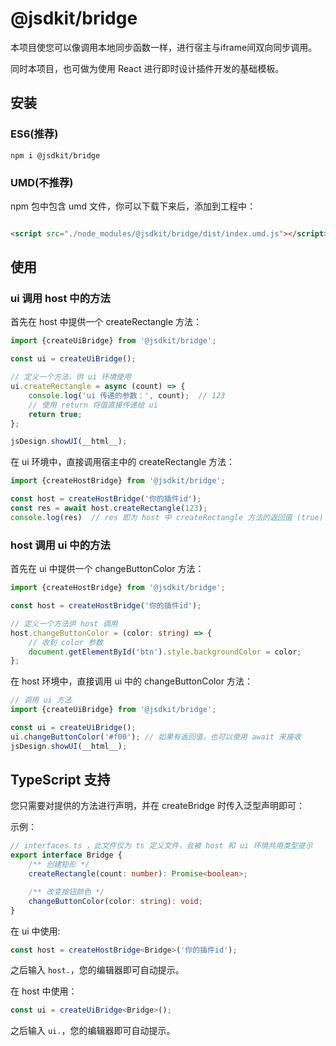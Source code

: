 # @jsdkit/bridge

本项目使您可以像调用本地同步函数一样，进行宿主与iframe间双向同步调用。

同时本项目，也可做为使用 React 进行即时设计插件开发的基础模板。

## 安装

### ES6(推荐)

```shell
npm i @jsdkit/bridge
```

### UMD(不推荐)

npm 包中包含 umd 文件，你可以下载下来后，添加到工程中：

```html

<script src="./node_modules/@jsdkit/bridge/dist/index.umd.js"></script>
```

## 使用

### ui 调用 host 中的方法

首先在 host 中提供一个 createRectangle 方法：

```typescript
import {createUiBridge} from '@jsdkit/bridge';

const ui = createUiBridge();

// 定义一个方法，供 ui 环境使用
ui.createRectangle = async (count) => {
    console.log('ui 传递的参数：', count);  // 123
    // 使用 return 将值直接传递给 ui
    return true;
};

jsDesign.showUI(__html__);
```

在 ui 环境中，直接调用宿主中的 createRectangle 方法：

```typescript
import {createHostBridge} from '@jsdkit/bridge';

const host = createHostBridge('你的插件id');
const res = await host.createRectangle(123);
console.log(res)  // res 即为 host 中 createRectangle 方法的返回值 (true)
```

### host 调用 ui 中的方法

首先在 ui 中提供一个 changeButtonColor 方法：

```typescript
import {createHostBridge} from '@jsdkit/bridge';

const host = createHostBridge('你的插件id');

// 定义一个方法供 host 调用
host.changeButtonColor = (color: string) => {
    // 收到 color 参数
    document.getElementById('btn').style.backgroundColor = color;
};
```

在 host 环境中，直接调用 ui 中的 changeButtonColor 方法：

```typescript
// 调用 ui 方法
import {createUiBridge} from '@jsdkit/bridge';

const ui = createUiBridge();
ui.changeButtonColor('#f00'); // 如果有返回值，也可以使用 await 来接收
jsDesign.showUI(__html__);
```

## TypeScript 支持

您只需要对提供的方法进行声明，并在 createBridge 时传入泛型声明即可：

示例：

```typescript
// interfaces.ts ，此文件仅为 ts 定义文件，会被 host 和 ui 环境共用类型提示
export interface Bridge {
    /** 创建矩形 */
    createRectangle(count: number): Promise<boolean>;

    /** 改变按钮颜色 */
    changeButtonColor(color: string): void;
}
```

在 ui 中使用:

```typescript
const host = createHostBridge<Bridge>('你的插件id');
```

之后输入 `host.`，您的编辑器即可自动提示。

在 host 中使用：

```typescript
const ui = createUiBridge<Bridge>();
```

之后输入 `ui.`，您的编辑器即可自动提示。
